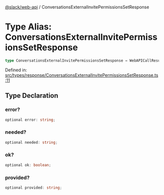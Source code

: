 [@slack/web-api](../index.md) / ConversationsExternalInvitePermissionsSetResponse

# Type Alias: ConversationsExternalInvitePermissionsSetResponse

```ts
type ConversationsExternalInvitePermissionsSetResponse = WebAPICallResult & object;
```

Defined in: [src/types/response/ConversationsExternalInvitePermissionsSetResponse.ts:11](https://github.com/slackapi/node-slack-sdk/blob/main/packages/web-api/src/types/response/ConversationsExternalInvitePermissionsSetResponse.ts#L11)

## Type Declaration

### error?

```ts
optional error: string;
```

### needed?

```ts
optional needed: string;
```

### ok?

```ts
optional ok: boolean;
```

### provided?

```ts
optional provided: string;
```
